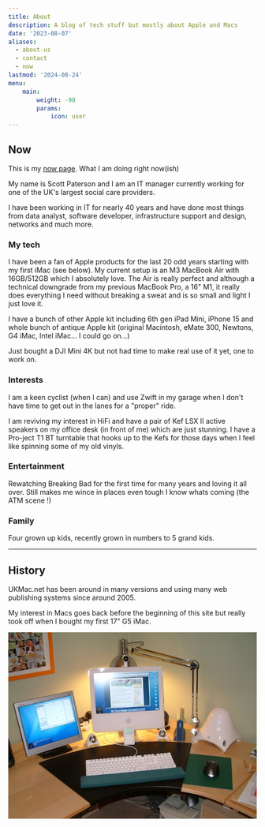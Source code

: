 ```yaml
---
title: About
description: A blog of tech stuff but mostly about Apple and Macs
date: '2023-08-07'
aliases:
  - about-us
  - contact
  - now
lastmod: '2024-08-24'
menu:
    main: 
        weight: -90
        params:
            icon: user
---
```

## Now

This is my [now page](https://nownownow.com/about). What I am doing right now(ish)

My name is Scott Paterson and I am an IT manager currently working for one of the UK's largest social care providers.

I have been working in IT for nearly 40 years and have done most things from data analyst, software developer, infrastructure support and design, networks and much more.

### My tech

I have been a fan of Apple products for the last 20 odd years starting with my first iMac (see below). My current setup is an M3 MacBook Air with 16GB/512GB which I absolutely love. The Air is really perfect and although a technical downgrade from my previous MacBook Pro, a 16" M1, it really does everything I need without breaking a sweat and is so small and light I just love it.

I have a bunch of other Apple kit including 6th gen iPad Mini, iPhone 15 and whole bunch of antique Apple kit (original Macintosh, eMate 300, Newtons, G4 iMac, Intel iMac... I could go on...)

Just bought a DJI Mini 4K but not had time to make real use of it yet, one to work on.

### Interests

I am a keen cyclist (when I can) and use Zwift in my garage when I don't have time to get out in the lanes for a "proper" ride.

I am reviving my interest in HiFi and have a pair of Kef LSX II active speakers on my office desk (in front of me) which are just stunning. I have a Pro-ject T1 BT turntable that hooks up to the Kefs for those days when I feel like spinning some of my old vinyls.

### Entertainment

Rewatching Breaking Bad for the first time for many years and loving it all over. Still makes me wince in places even tough I know whats coming (the ATM scene !)

### Family

Four grown up kids, recently grown in numbers to 5 grand kids.


---
## History

UKMac.net has been around in many versions and using many web publishing systems since around 2005.

My interest in Macs goes back before the beginning of this site but really took off when I bought my first 17" G5 iMac.

![My first G5 iMac](g5imac.jpg "G5 iMac")
